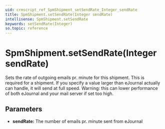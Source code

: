 ```yaml
---
uid: crmscript_ref_SpmShipment_setSendRate_Integer_sendRate
title: SpmShipment.setSendRate(Integer sendRate)
intellisense: SpmShipment.setSendRate
keywords: setSendRate(Integer)
so.topic: reference
---
```


# SpmShipment.setSendRate(Integer sendRate)

Sets the rate of outgoing emails pr. minute for this shipment. This is required for a shipment. If you specify a value larger than eJournal actually can handle, it will send at full speed.
Warning: this can lower performance of both eJournal and your mail server if set too high.

## Parameters

* **sendRate:** The number of emails pr. minute sent from eJournal

